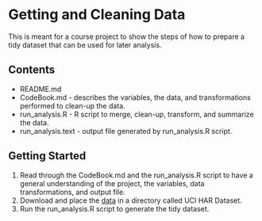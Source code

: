 # Getting and Cleaning Data
This is meant for a course project to show the steps of how to prepare a tidy dataset that can be used for later analysis.

## Contents
* README.md
* CodeBook.md - describes the variables, the data, and transformations performed to clean-up the data.
* run_analysis.R - R script to merge, clean-up, transform, and summarize the data.
* run_analysis.text - output file generated by run_analysis.R script.

## Getting Started
1. Read through the CodeBook.md and the run_analysis.R script to have a general understanding of the project, the variables, data transformations, and output file. 
2. Download and place the [data](https://d396qusza40orc.cloudfront.net/getdata%2Fprojectfiles%2FUCI%20HAR%20Dataset.zip) in a directory called UCI HAR Dataset.
3. Run the run_analysis.R script to generate the tidy dataset. 
